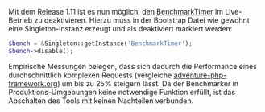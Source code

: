 Mit dem Release 1.11 ist es nun möglich, den
[BenchmarkTimer](http://adventure-php-framework.org/Seite/004-Benchmark)
im Live-Betrieb zu deaktivieren. Hierzu muss in der Bootstrap Datei wie
gewohnt eine Singleton-Instanz erzeugt und als deaktiviert markiert
werden:

``` php
$bench = &Singleton::getInstance('BenchmarkTimer');
$bench->disable();
```

Empirische Messungen belegen, dass sich dadurch die Performance eines
durchschnittlich komplexen Requests (vergleiche
[adventure-php-framework.org](http://adventure-php-framework.org)) um
bis zu 25% steigern lässt. Da der Benchmarker in Produktions-Umgebungen
keine notwendige Funktion erfüllt, ist das Abschalten des Tools mit
keinen Nachteilen verbunden.
